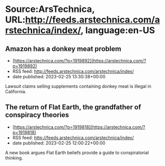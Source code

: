 # Source:ArsTechnica, URL:http://feeds.arstechnica.com/arstechnica/index/, language:en-US

## Amazon has a donkey meat problem
 - [https://arstechnica.com/?p=1919892](https://arstechnica.com/?p=1919892)
 - RSS feed: http://feeds.arstechnica.com/arstechnica/index/
 - date published: 2023-02-25 13:30:38+00:00

Lawsuit claims selling supplements containing donkey meat is illegal in California.

## The return of Flat Earth, the grandfather of conspiracy theories
 - [https://arstechnica.com/?p=1919818](https://arstechnica.com/?p=1919818)
 - RSS feed: http://feeds.arstechnica.com/arstechnica/index/
 - date published: 2023-02-25 12:00:22+00:00

A new book argues Flat Earth beliefs provide a guide to conspiratorial thinking.

